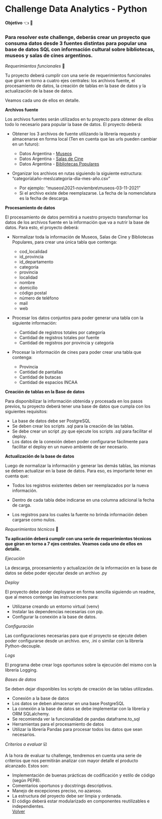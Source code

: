 # Challenge Data Analytics - Python

**Objetivo**
👈
🏁

### Para resolver este challenge, deberás crear un proyecto que consuma datos desde 3 fuentes distintas para popular una base de datos SQL con información cultural sobre bibliotecas, museos y salas de cines argentinos.

*Requerimientos funcionales*
🔎

Tu proyecto deberá cumplir con una serie de requerimientos funcionales que giran en torno a cuatro ejes centrales: los archivos fuente, el procesamiento de datos, la
creación de tablas en la base de datos y la actualización de la base de datos.

Veamos cada uno de ellos en detalle.

**Archivos fuente**<br>

Los archivos fuentes serán utilizados en tu proyecto para obtener de ellos todo lo
necesario para popular la base de datos. El proyecto deberá:
  - Obtener los 3 archivos de fuente utilizando la librería requests y almacenarse en forma local (Ten en cuenta que las urls pueden cambiar en un futuro):
    - Datos Argentina - [Museos](https://datos.gob.ar/dataset/cultura-mapa-cultural-espacios-culturales/archivo/cultura_4207def0-2ff7-41d5-9095-d42ae8207a5d)
    - Datos Argentina - [Salas de Cine](https://datos.gob.ar/dataset/cultura-mapa-cultural-espacios-culturales/archivo/cultura_392ce1a8-ef11-4776-b280-6f1c7fae16ae)
    - Datos Argentina - [Bibliotecas Populares](https://datos.gob.ar/dataset/cultura-mapa-cultural-espacios-culturales/archivo/cultura_01c6c048-dbeb-44e0-8efa-6944f73715d7)

  - Organizar los archivos en rutas siguiendo la siguiente estructura: “categoría\año-mes\categoria-dia-mes-año.csv”  
    - Por ejemplo: “museos\2021-noviembre\museos-03-11-2021”
    - Si el archivo existe debe reemplazarse. La fecha de la nomenclatura es la fecha de descarga.

**Procesamiento de datos**<br>

El procesamiento de datos permitirá a nuestro proyecto transformar los datos de los
archivos fuente en la información que va a nutrir la base de datos. Para esto, el proyecto deberá:  

  - Normalizar toda la información de Museos, Salas de Cine y Bibliotecas Populares, para crear una única tabla que contenga:

    - cod_localidad
    - id_provincia
    - id_departamento
    - categoría
    - provincia
    - localidad
    - nombre
    - domicilio
    - código postal
    - número de teléfono
    - mail
    - web

- Procesar los datos conjuntos para poder generar una tabla con la siguiente información:
  - Cantidad de registros totales por categoría
  - Cantidad de registros totales por fuente
  - Cantidad de registros por provincia y categoría

- Procesar la información de cines para poder crear una tabla que contenga:
  - Provincia
  - Cantidad de pantallas
  - Cantidad de butacas
  - Cantidad de espacios INCAA

**Creación de tablas en la Base de datos**

Para disponibilizar la información obtenida y procesada en los pasos previos, tu proyecto deberá tener una base de datos que cumpla con los siguientes requisitos:
  - La base de datos debe ser PostgreSQL
  - Se deben crear los scripts .sql para la creación de las tablas.
  - Se debe crear un script .py que ejecute los scripts .sql para facilitar el deploy.
  - Los datos de la conexión deben poder configurarse fácilmente para facilitar el deploy en un nuevo ambiente de ser necesario.<br>

**Actualización de la base de datos**<br>

Luego de normalizar la información y generar las demás tablas, las mismas se deben actualizar en la base de datos. Para eso, es importante tener en cuenta que:
  - Todos los registros existentes deben ser reemplazados por la nueva información.
  - Dentro de cada tabla debe indicarse en una columna adicional la fecha de carga.

  - Los registros para los cuales la fuente no brinda información deben cargarse como nulos.

*Requerimientos técnicos*
🔧

**Tu aplicación deberá cumplir con una serie de requerimientos técnicos que giran en torno a 7 ejes centrales. Veamos cada uno de ellos en detalle.**

*Ejecución*

La descarga, procesamiento y actualización de la información en la base de datos se debe poder ejecutar desde un archivo .py<br>

*Deploy*

El proyecto debe poder deployarse en forma sencilla siguiendo un readme, que al menos contenga las instrucciones para:

- Utilizarse creando un entorno virtual (venv)
- Instalar las dependencias necesarias con pip.
- Configurar la conexión a la base de datos.

*Configuración*

Las configuraciones necesarias para que el proyecto se ejecute deben poder configurarse desde un archivo. env, .ini o similar con la librería Python-decouple.

*Logs*

El programa debe crear logs oportunos sobre la ejecución del mismo con la librería Logging.

*Bases de datos*

Se deben dejar disponibles los scripts de creación de las tablas utilizadas.
- Conexión a la base de datos
- Los datos se deben almacenar en una base PostgreSQL
- La conexión a la base de datos se debe implementar con la librería y ORM SQLalchemy.
- Se recomienda ver la funcionalidad de pandas dataframe.to_sql
- Herramientas para el procesamiento de datos
- Utilizar la librería Pandas para procesar todos los datos que sean necesarios.

*Criterios a evaluar*
☑️

A la hora de evaluar tu challenge, tendremos en cuenta una serie de criterios que nos permitirán analizar con mayor detalle el producto alcanzado. Estos son:

- Implementación de buenas prácticas de codificación y estilo de código (según PEP8).
- Comentarios oportunos y docstrings descriptivos.
- Manejo de excepciones preciso, no azaroso.
- La estructura del proyecto debe ser limpia y ordenada.
- El código deberá estar modularizado en componentes reutilizables e independientes.<br>
[Volver](README.md)